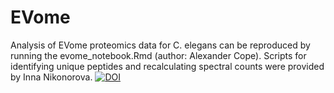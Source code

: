 # EVome
Analysis of EVome proteomics data for C. elegans can be reproduced by running the evome_notebook.Rmd (author: Alexander Cope).
Scripts for identifying unique peptides and recalculating spectral counts were provided by Inna Nikonorova. [![DOI](https://zenodo.org/badge/302441198.svg)](https://zenodo.org/badge/latestdoi/302441198)
